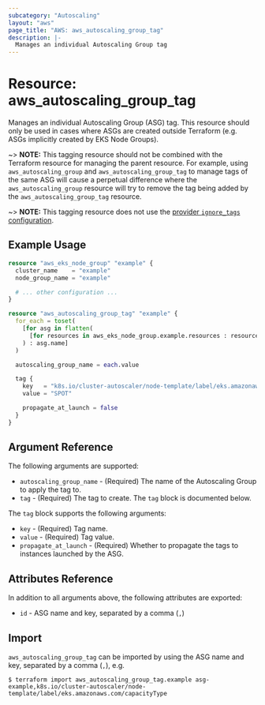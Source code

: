 ```yaml
---
subcategory: "Autoscaling"
layout: "aws"
page_title: "AWS: aws_autoscaling_group_tag"
description: |-
  Manages an individual Autoscaling Group tag
---
```


# Resource: aws_autoscaling_group_tag

Manages an individual Autoscaling Group (ASG) tag. This resource should only be used in cases where ASGs are created outside Terraform (e.g. ASGs implicitly created by EKS Node Groups).

~> **NOTE:** This tagging resource should not be combined with the Terraform resource for managing the parent resource. For example, using `aws_autoscaling_group` and `aws_autoscaling_group_tag` to manage tags of the same ASG will cause a perpetual difference where the `aws_autoscaling_group` resource will try to remove the tag being added by the `aws_autoscaling_group_tag` resource.

~> **NOTE:** This tagging resource does not use the [provider `ignore_tags` configuration](/docs/providers/aws/index.html#ignore_tags).

## Example Usage

```terraform
resource "aws_eks_node_group" "example" {
  cluster_name    = "example"
  node_group_name = "example"

  # ... other configuration ...
}

resource "aws_autoscaling_group_tag" "example" {
  for_each = toset(
    [for asg in flatten(
      [for resources in aws_eks_node_group.example.resources : resources.autoscaling_groups]
    ) : asg.name]
  )

  autoscaling_group_name = each.value

  tag {
    key   = "k8s.io/cluster-autoscaler/node-template/label/eks.amazonaws.com/capacityType"
    value = "SPOT"

    propagate_at_launch = false
  }
}
```

## Argument Reference

The following arguments are supported:

* `autoscaling_group_name` - (Required) The name of the Autoscaling Group to apply the tag to.
* `tag` - (Required) The tag to create. The `tag` block is documented below.

The `tag` block supports the following arguments:

* `key` - (Required) Tag name.
* `value` - (Required) Tag value.
* `propagate_at_launch` - (Required) Whether to propagate the tags to instances launched by the ASG.

## Attributes Reference

In addition to all arguments above, the following attributes are exported:

* `id` - ASG name and key, separated by a comma (`,`)

## Import

`aws_autoscaling_group_tag` can be imported by using the ASG name and key, separated by a comma (`,`), e.g.

```
$ terraform import aws_autoscaling_group_tag.example asg-example,k8s.io/cluster-autoscaler/node-template/label/eks.amazonaws.com/capacityType
```
